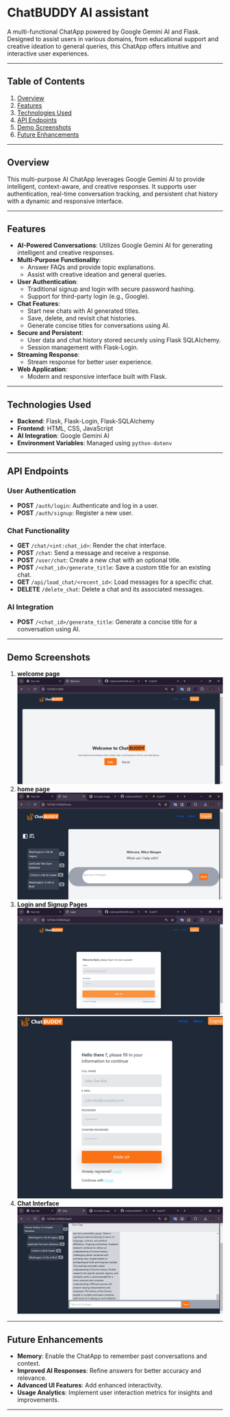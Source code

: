 # ChatBUDDY AI assistant

A multi-functional ChatApp powered by Google Gemini AI and Flask. Designed to assist users in various domains, from educational support and creative ideation to general queries, this ChatApp offers intuitive and interactive user experiences.

---

## Table of Contents

1. [Overview](#overview)
2. [Features](#features)
3. [Technologies Used](#technologies-used)
4. [API Endpoints](#api-endpoints)
5. [Demo Screenshots](#demo-screenshots)
6. [Future Enhancements](#future-enhancements)

---

## Overview

This multi-purpose AI ChatApp leverages Google Gemini AI to provide intelligent, context-aware, and creative responses. It supports user authentication, real-time conversation tracking, and persistent chat history with a dynamic and responsive interface.

---

## Features

- **AI-Powered Conversations**: Utilizes Google Gemini AI for generating intelligent and creative responses.
- **Multi-Purpose Functionality**:
  - Answer FAQs and provide topic explanations.
  - Assist with creative ideation and general queries.
- **User Authentication**:
  - Traditional signup and login with secure password hashing.
  - Support for third-party login (e.g., Google).
- **Chat Features**:
  - Start new chats with AI generated titles.
  - Save, delete, and revisit chat histories.
  - Generate concise titles for conversations using AI.
- **Secure and Persistent**:
  - User data and chat history stored securely using Flask SQLAlchemy.
  - Session management with Flask-Login.
- **Streaming Response**:
  - Stream response for better user experience.
- **Web Application**:
  - Modern and responsive interface built with Flask.

---

## Technologies Used

- **Backend**: Flask, Flask-Login, Flask-SQLAlchemy
- **Frontend**: HTML, CSS, JavaScript
- **AI Integration**: Google Gemini AI
- **Environment Variables**: Managed using `python-dotenv`

---

## API Endpoints

### User Authentication

- **POST** `/auth/login`: Authenticate and log in a user.
- **POST** `/auth/signup`: Register a new user.

### Chat Functionality

- **GET** `/chat/<int:chat_id>`: Render the chat interface.
- **POST** `/chat`: Send a message and receive a response.
- **POST** `/user/chat`: Create a new chat with an optional title.
- **POST** `/<chat_id>/generate_title`: Save a custom title for an existing chat.
- **GET** `/api/load_chat/<recent_id>`: Load messages for a specific chat.
- **DELETE** `/delete_chat`: Delete a chat and its associated messages.

### AI Integration

- **POST** `/<chat_id>/generate_title`: Generate a concise title for a conversation using AI.

---

## Demo Screenshots

1. **welcome page**
   ![alt text](<ChatApp/static//Welcome page.png>)
2.  **home page**
   ![alt text](<ChatApp/static//homepage.png>)
2. **Login and Signup Pages**
   ![alt text](ChatApp/static/Login.png)
   ![alt text](ChatApp/static/Sign-Up.png)
3. **Chat Interface**
   ![alt text](<ChatApp/static//Realtime streaming.png>)

---

## Future Enhancements

- **Memory**: Enable the ChatApp to remember past conversations and context.
- **Improved AI Responses**: Refine answers for better accuracy and relevance.
- **Advanced UI Features**: Add enhanced interactivity.
- **Usage Analytics**: Implement user interaction metrics for insights and improvements.

---